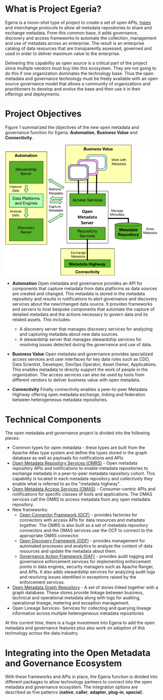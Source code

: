 <!-- SPDX-License-Identifier: Apache-2.0 -->
  
# What is Project Egeria?

Egeria is a moon-shot type of project to create a set of
open APIs, [types](open-metadata-types/README.md)
and interchange protocols to allow all metadata repositories
to share and exchange metadata.  From this common base, it adds governance,
discovery and access frameworks to automate the collection, management and
use of metadata across an enterprise.  The result is an enterprise catalog of
data resources that are transparently assessed, governed and used in order to
deliver maximum value to the enterprise.

Delivering this capability as open source is a critical part of the project
since multiple vendors must buy into this ecosystem.
They are not going to do this if one organization dominates the technology base.
Thus the open metadata and governance technology must be freely available with
an open source governance model that allows a community of organizations and
practitioners to develop and evolve the base and then use it in their offerings
and deployments.

# Project Objectives

Figure 1 summarized the objectives of the new open metadata and
governance function for Egeria:
**Automation**, **Business Value** and **Connectivity**.

![Figure 1: The ABC of open metadata and governance](Figure-1-Project-Objectives.png)

* **Automation**
Open metadata and governance provides an API for components that capture
metadata from data platforms as data sources are created and changed.
This metadata is stored in the metadata repository and results in notifications
to alert governance and discovery services about the new/changed data source.
It provides frameworks and servers to host bespoke components that automate the
capture of detailed metadata and the actions necessary to govern data and its
related assets.  This includes: 
  * A discovery server that manages discovery services for analyzing and
  capturing metadata about new data sources.
  * A stewardship server that manages stewardship services for resolving
  issues detected during the governance and use of data.

* **Business Value** 
Open metadata and governance provides specialized access services and user interfaces
for key data roles such as CDO, Data Scientist, Developer, DevOps Operator,
Asset Owner, Applications.  This enables metadata to directly support the work
of people in the organization.
The access services can also be used by tools from different vendors to deliver
business value with open metadata.

* **Connectivity**
Finally connectivity enables a peer-to-peer Metadata Highway offering
open metadata exchange, linking and federation between
heterogeneous metadata repositories.


# Technical Components 

The open metadata and governance project is divided into the following pieces:
* Common types for open metadata - these types are built from the Apache Atlas type system and define the types stored in the graph database as well as payloads for notifications and APIs
* [Open Metadata Repository Services (OMRS)](../../open-metadata-implementation/repository-services/README.md) - Open metadata repository APIs and notifications to enable metadata repositories to exchange metadata in a peer-to-peer metadata repository cohort.  This capability is located in each metadata repository and collectively they enable what is referred to as the "metadata highway".
* [Open Metadata Access Services (OMAS)](../../open-metadata-implementation/access-services/README.md) - Consumer-centric APIs and notifications for specific classes of tools and applications.  The OMAS services call the OMRS to access metadata from any open metadata repository.
* New frameworks:
  * [Open Connector Framework (OCF)](../../open-metadata-implementation/frameworks/open-connector-framework/README.md) - provides factories for connectors with access APIs for data resources and metadata together.  The OMRS is also built as a set of metadata repository connectors and the OMAS services use the OCF to connect to the appropriate OMRS connector.
  * [Open Discovery Framework (ODF)](../../open-metadata-implementation/frameworks/open-discovery-framework/README.md) - provides management for automated processes and analytics to analyze the content of data resources and update the metadata about them.
  * [Governance Action Framework (GAF)](../../open-metadata-implementation/frameworks/governance-action-framework/README.md) - provides audit logging and governance enforcement services for implementing enforcement points in data engines, security managers such as Apache Ranger, and APIs.  It also adds stewardship services for analyzing audit logs and resolving issues identified in exceptions raised by the enforcement services.
* [Open Metadata Graph Repository](../../open-metadata-implementation/adapters/open-connectors/repository-services-connectors/open-metadata-collection-store-connectors/graph-repository-connector/README.md) - A set of stores linked together with a graph database.  These stores provide linkage between business, technical and operational metadata along with logs for auditing, operational lineage, metering and exception management.
* Open Lineage Services- Services for collecting and querying lineage information across multiple heterogeneous metadata repositories

At this current time, there is a huge investment into Egeria
to add the open metadata and governance features plus also work on
adoption of this technology across the data industry.


# Integrating into the Open Metadata and Governance Ecosystem

With these frameworks and APIs in place,
the Egeria function is divided into different packages to allow technology partners
to connect into the open metadata and governance ecosystem.
The integration options are described as five patterns
(**native**, **caller**, **adapter**, **plug-in**, **special**).

